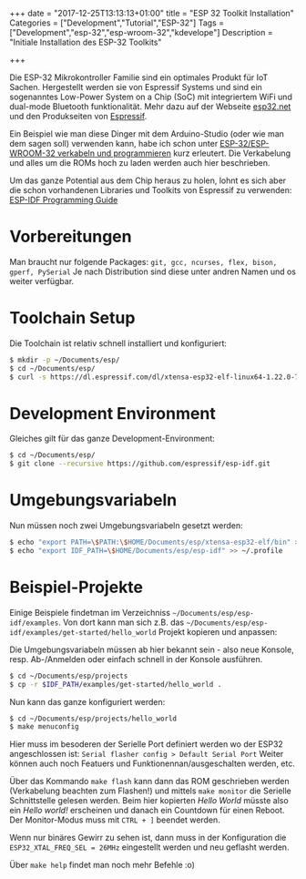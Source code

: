 +++
date = "2017-12-25T13:13:13+01:00"
title = "ESP 32 Toolkit Installation"
Categories = ["Development","Tutorial","ESP-32"]
Tags = ["Development","esp-32","esp-wroom-32","kdevelope"]
Description = "Initiale Installation des ESP-32 Toolkits"

+++

Die ESP-32 Mikrokontroller Familie sind ein optimales Produkt für IoT Sachen. Hergestellt werden sie von Espressif Systems und sind ein sogenanntes Low-Power System on a Chip (SoC) mit integriertem WiFi und dual-mode Bluetooth funktionalität. Mehr dazu auf der Webseite [esp32.net](http://esp32.net/) und den Produkseiten von [Espressif](http://espressif.com/en/products/hardware).

Ein Beispiel wie man diese Dinger mit dem Arduino-Studio (oder wie man dem sagen soll) verwenden kann, habe ich schon unter [ESP-32/ESP-WROOM-32 verkabeln und programmieren](/tutorials/ESP-32-Initial/) kurz erleutert. Die Verkabelung und alles um die ROMs hoch zu laden werden auch hier beschrieben.

Um das ganze Potential aus dem Chip heraus zu holen, lohnt es sich aber die schon vorhandenen Libraries und Toolkits von Espressif zu verwenden: [ESP-IDF Programming Guide](http://esp-idf.readthedocs.io/en/latest/get-started/)

# Vorbereitungen

Man braucht nur folgende Packages: `git, gcc, ncurses, flex, bison, gperf, PySerial`
Je nach Distribution sind diese unter andren Namen und os weiter verfügbar.

# Toolchain Setup

Die Toolchain ist relativ schnell installiert und konfiguriert:

```bash
$ mkdir -p ~/Documents/esp/
$ cd ~/Documents/esp/
$ curl -s https://dl.espressif.com/dl/xtensa-esp32-elf-linux64-1.22.0-75-gbaf03c2-5.2.0.tar.gz | tar xzf -
```

# Development Environment

Gleiches gilt für das ganze Development-Environment:
```bash
$ cd ~/Documents/esp/
$ git clone --recursive https://github.com/espressif/esp-idf.git
```

# Umgebungsvariabeln

Nun müssen noch zwei Umgebungsvariabeln gesetzt werden:

```bash
$ echo "export PATH=\$PATH:\$HOME/Documents/esp/xtensa-esp32-elf/bin" >> ~/.profile
$ echo "export IDF_PATH=\$HOME/Documents/esp/esp-idf" >> ~/.profile
```

# Beispiel-Projekte

Einige Beispiele findetman im Verzeichniss `~/Documents/esp/esp-idf/examples`. Von dort kann man sich z.B. das `~/Documents/esp/esp-idf/examples/get-started/hello_world` Projekt kopieren und anpassen:

Die Umgebungsvariabeln müssen ab hier bekannt sein - also neue Konsole, resp. Ab-/Anmelden oder einfach schnell in der Konsole ausführen.

```bash
$ cd ~/Documents/esp/projects
$ cp -r $IDF_PATH/examples/get-started/hello_world .
```

Nun kann das ganze konfiguriert werden:
```bash
$ cd ~/Documents/esp/projects/hello_world
$ make menuconfig
```
Hier muss im besoderen der Serielle Port definiert werden wo der ESP32 angeschlossen ist: `Serial flasher config > Default Serial Port`
Weiter können auch noch Featuers und Funktionennan/ausgeschalten werden, etc.

Über das Kommando `make flash` kann dann das ROM geschrieben werden (Verkabelung beachten zum Flashen!) und mittels `make monitor` die Serielle Schnittstelle gelesen werden. Beim hier kopierten *Hello World* müsste also ein *Hello world!* erscheinen und danach ein Countdown für einen Reboot. Der Monitor-Modus muss mit `CTRL + ]` beendet werden.

Wenn nur binäres Gewirr zu sehen ist, dann muss in der Konfiguration die `ESP32_XTAL_FREQ_SEL = 26MHz` eingestellt werden und neu geflasht werden.

Über `make help` findet man noch mehr Befehle :o)
